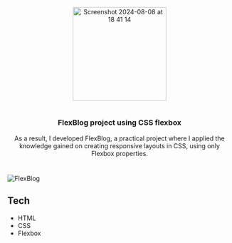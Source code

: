 <p align="center">
  <img width="210" alt="Screenshot 2024-08-08 at 18 41 14" src="https://github.com/user-attachments/assets/6722b21b-b6a7-4ac2-9447-1c22b5b4a3d7">
</p>

#

<h3 align="center">FlexBlog project using CSS flexbox </h3>

<p align="center">
As a result, I developed FlexBlog, a practical project where I applied the knowledge gained on creating responsive layouts in CSS, using only Flexbox properties.
</p>

#

![FlexBlog](https://github.com/user-attachments/assets/c8e684bf-8b12-4594-956b-958068ef71fa)

<h2>Tech</h2>
<ul>
<li>HTML</li>
<li>CSS</li>
<li>Flexbox</li>  
</ul>
